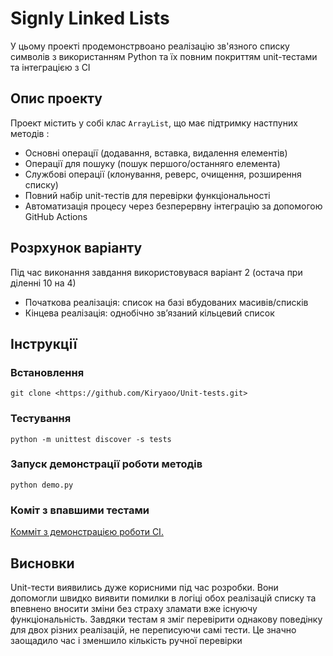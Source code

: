 # Signly Linked Lists

У цьому проекті продемонстрвоано реалізацію зв'язного списку символів з використанням Python та їх повним покриттям unit-тестами та інтеграцією з CI

## Опис проекту

Проект містить у собі клас `ArrayList`, що має підтримку настпуних методів :

- Основні операції (додавання, вставка, видалення елементів)
- Операції для пошуку (пошук першого/останняго елемента)
- Службові операції (клонування, реверс, очищення, розширення списку)
- Повний набір unit-тестів для перевірки функціональності
- Автоматизація процесу через безперервну інтеграцію за допомогою GitHub Actions

## Розрхунок варіанту 

Під час виконання завдання використовувася варіант 2 (остача при діленні 10 на 4) 

- Початкова реалізація: список на базі вбудованих масивів/списків
- Кінцева реалізація: однобічно зв’язаний кільцевий список

## Інструкції 

### Встановлення 

```
git clone <https://github.com/Kiryaoo/Unit-tests.git>

```

### Тестування 
```
python -m unittest discover -s tests

```

### Запуск демонстрації роботи методів 

```
python demo.py

```

### Коміт з впавшими тестами

[Комміт з демонстрацією роботи CI.](https://github.com/Kiryaoo/Unit-tests/commit/39d255519a93b8302aa46e700ee98d974bad71b1)

## Висновки

Unit-тести виявились дуже корисними під час розробки. Вони допомогли швидко виявити помилки в логіці обох реалізацій списку та впевнено вносити зміни без страху зламати вже існуючу функціональність.
Завдяки тестам я зміг перевірити однакову поведінку для двох різних реалізацій, не переписуючи самі тести. Це значно заощадило час і зменшило кількість ручної перевірки
